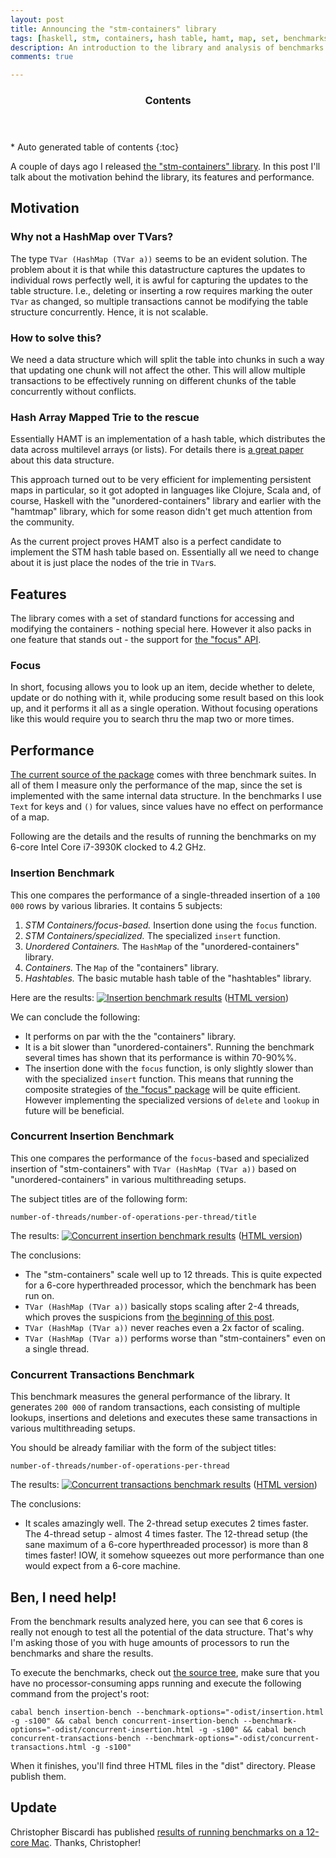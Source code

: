 ```yaml
---
layout: post
title: Announcing the "stm-containers" library
tags: [haskell, stm, containers, hash table, hamt, map, set, benchmarks, performance]
description: An introduction to the library and analysis of benchmarks
comments: true

---
```


<section id="table-of-contents" class="toc">
  <header>
    <h3>Contents</h3>
  </header>
  <div id="drawer" markdown="1"> 
  *  Auto generated table of contents
  {:toc}
  </div>
</section><!-- /#table-of-contents -->

A couple of days ago I released [the "stm-containers" library](http://hackage.haskell.org/package/stm-containers). In this post I'll talk about the motivation behind the library, its features and performance.

## Motivation

### Why not a HashMap over TVars?

The type `TVar (HashMap (TVar a))` seems to be an evident solution. The problem about it is that while this datastructure captures the updates to individual rows perfectly well, it is awful for capturing the updates to the table structure. I.e., deleting or inserting a row requires marking the outer `TVar` as changed, so multiple transactions cannot be modifying the table structure concurrently. Hence, it is not scalable.

### How to solve this?

We need a data structure which will split the table into chunks in such a way that updating one chunk will not affect the other. This will allow multiple transactions to be effectively running on different chunks of the table concurrently without conflicts.

### Hash Array Mapped Trie to the rescue

Essentially HAMT is an implementation of a hash table, which distributes the data across multilevel arrays (or lists). For details there is [a great paper](http://lampwww.epfl.ch/papers/idealhashtrees.pdf) about this data structure. 

This approach turned out to be very efficient for implementing persistent maps in particular, so it got adopted in languages like Clojure, Scala and, of course, Haskell with the "unordered-containers" library and earlier with the "hamtmap" library, which for some reason didn't get much attention from the community. 

As the current project proves HAMT also is a perfect candidate to implement the STM hash table based on. Essentially all we need to change about it is just place the nodes of the trie in `TVar`s. 

## Features

The library comes with a set of standard functions for accessing and modifying the containers - nothing special here. However it also packs in one feature that stands out - the support for [the "focus" API](http://hackage.haskell.org/package/focus).

### Focus

In short, focusing allows you to look up an item, decide whether to delete, update or do nothing with it, while producing some result based on this look up, and it performs it all as a single operation. Without focusing operations like this would require you to search thru the map two or more times.

## Performance

[The current source of the package](https://github.com/nikita-volkov/stm-containers/tree/bfe0b47a41e37f122b7bd4622bd13fccafa03058) comes with three benchmark suites. In all of them I measure only the performance of the map, since the set is implemented with the same internal data structure. In the benchmarks I use `Text` for keys and `()` for values, since values have no effect on performance of a map.

Following are the details and the results of running the benchmarks on my 6-core Intel Core i7-3930K clocked to 4.2 GHz.

### Insertion Benchmark

This one compares the performance of a single-threaded insertion of a `100 000` rows by various libraries. It contains 5 subjects:

1. _STM Containers/focus-based._ Insertion done using the `focus` function.
1. _STM Containers/specialized._ The specialized `insert` function.
1. _Unordered Containers._ The `HashMap` of the "unordered-containers" library.
1. _Containers._ The `Map` of the "containers" library.
1. _Hashtables._ The basic mutable hash table of the "hashtables" library.

Here are the results:
[![Insertion benchmark results](/assets{{page.id}}/insertion.png)](/assets{{page.id}}/insertion.png) 
(<a href="/assets{{page.id}}/insertion.html" target="_blank">HTML version</a>)

We can conclude the following:

* It performs on par with the the "containers" library. 
* It is a bit slower than "unordered-containers". Running the benchmark several times has shown that its performance is within 70-90%%.
* The insertion done with the `focus` function, is only slightly slower than with the specialized `insert` function. This means that running the composite strategies of [the "focus" package](http://hackage.haskell.org/package/focus) will be quite efficient. However implementing the specialized versions of `delete` and `lookup` in future will be beneficial.

### Concurrent Insertion Benchmark

This one compares the performance of the `focus`-based and specialized insertion of "stm-containers" with `TVar (HashMap (TVar a))` based on "unordered-containers" in various multithreading setups.

The subject titles are of the following form:

```
number-of-threads/number-of-operations-per-thread/title
```

The results:
[![Concurrent insertion benchmark results](/assets{{page.id}}/concurrent-insertion.png)](/assets{{page.id}}/concurrent-insertion.png)
(<a href="/assets{{page.id}}/concurrent-insertion.html" target="_blank">HTML version</a>)

The conclusions:

* The "stm-containers" scale well up to 12 threads. This is quite expected for a 6-core hyperthreaded processor, which the benchmark has been run on.
* `TVar (HashMap (TVar a))` basically stops scaling after 2-4 threads, which proves the suspicions from [the beginning of this post]({{page.url}}#why-not-a-hashmap-over-tvars).
* `TVar (HashMap (TVar a))` never reaches even a 2x factor of scaling.
* `TVar (HashMap (TVar a))` performs worse than "stm-containers" even on a single thread.

### Concurrent Transactions Benchmark

This benchmark measures the general performance of the library. It generates `200 000` of random transactions, each consisting of multiple lookups, insertions and deletions and executes these same transactions in various multithreading setups.

You should be already familiar with the form of the subject titles:

```
number-of-threads/number-of-operations-per-thread
```

The results:
[![Concurrent transactions benchmark results](/assets{{page.id}}/concurrent-transactions.png)](/assets{{page.id}}/concurrent-transactions.png)
(<a href="/assets{{page.id}}/concurrent-transactions.html" target="_blank">HTML version</a>)

The conclusions:

* It scales amazingly well. The 2-thread setup executes 2 times faster. The 4-thread setup - almost 4 times faster. The 12-thread setup (the sane maximum of a 6-core hyperthreaded processor) is more than 8 times faster! IOW, it somehow squeezes out more performance than one would expect from a 6-core machine.

## Ben, I need help!

From the benchmark results analyzed here, you can see that 6 cores is really not enough to test all the potential of the data structure. That's why I'm asking those of you with huge amounts of processors to run the benchmarks and share the results. 

To execute the benchmarks, check out [the source tree](https://github.com/nikita-volkov/stm-containers/tree/bfe0b47a41e37f122b7bd4622bd13fccafa03058), make sure that you have no processor-consuming apps running and execute the following command from the project's root:

    cabal bench insertion-bench --benchmark-options="-odist/insertion.html -g -s100" && cabal bench concurrent-insertion-bench --benchmark-options="-odist/concurrent-insertion.html -g -s100" && cabal bench concurrent-transactions-bench --benchmark-options="-odist/concurrent-transactions.html -g -s100"

When it finishes, you'll find three HTML files in the "dist" directory. Please publish them.

## Update

Christopher Biscardi has published [results of running benchmarks on a 12-core Mac](http://www.christopherbiscardi.com/2014/06/29/stm-containers-benchmarks/). Thanks, Christopher!
